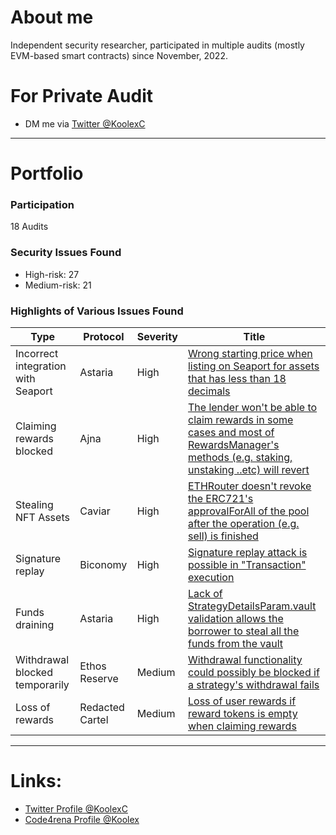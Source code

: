 
# About me
Independent security researcher, participated in multiple audits (mostly EVM-based smart contracts) since November, 2022.

# For Private Audit
- DM me via [Twitter @KoolexC](https://twitter.com/KoolexC)  

--- 
# Portfolio

### Participation
18 Audits


### Security Issues Found
- High-risk: 27
- Medium-risk: 21


### Highlights of Various Issues Found

| Type      | Protocol | Severity |  Title |
| ----------- | ----------- | ----------- | ----------- |
| Incorrect integration with Seaport        | Astaria   | High        | [Wrong starting price when listing on Seaport for assets that has less than 18 decimals](https://github.com/code-423n4/2023-01-astaria-findings/issues/235) 
| Claiming rewards blocked       | Ajna      | High       | [The lender won't be able to claim rewards in some cases and most of RewardsManager's methods (e.g. staking, unstaking ..etc) will revert](https://github.com/code-423n4/2023-05-ajna-findings/issues/354)       |
| Stealing NFT Assets        | Caviar   | High        | [ETHRouter doesn't revoke the ERC721's approvalForAll of the pool after the operation (e.g. sell) is finished](https://github.com/code-423n4/2023-04-caviar-findings/issues/842)       |
| Signature replay        | Biconomy   | High        | [Signature replay attack is possible in "Transaction" execution](https://github.com/code-423n4/2023-01-biconomy-findings/issues/316)       |
| Funds draining        | Astaria   | High        | [Lack of StrategyDetailsParam.vault validation allows the borrower to steal all the funds from the vault](https://github.com/code-423n4/2023-01-astaria-findings/issues/409)       |
| Withdrawal blocked temporarily        | Ethos Reserve  | Medium        | [Withdrawal functionality could possibly be blocked if a strategy's withdrawal fails](https://github.com/code-423n4/2023-02-ethos-findings/issues/671)       |
| Loss of rewards        | Redacted Cartel  | Medium        | [Loss of user rewards if reward tokens is empty when claiming rewards](https://github.com/code-423n4/2022-11-redactedcartel-findings/issues/194)       |


---
# Links:
- [Twitter Profile @KoolexC](https://twitter.com/KoolexC)
- [Code4rena Profile @Koolex](https://code4rena.com/@Koolex)
